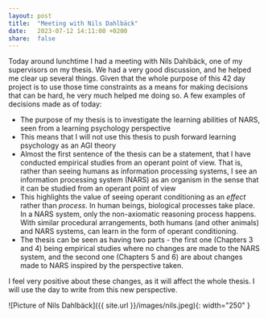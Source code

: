 ```yaml
---
layout: post
title:  "Meeting with Nils Dahlbäck"
date:   2023-07-12 14:11:00 +0200
share:  false
---
```


Today around lunchtime I had a meeting with Nils Dahlbäck, one of my supervisors on my thesis. We had a very good discussion, and he helped me clear up several things. Given that the whole purpose of this 42 day project is to use those time constraints as a means for making decisions that can be hard, he very much helped me doing so. A few examples of decisions made as of today:

- The purpose of my thesis is to investigate the learning abilities of NARS, seen from a learning psychology perspective
- This means that I will not use this thesis to push forward learning psychology as an AGI theory
- Almost the first sentence of the thesis can be a statement, that I have conducted empirical studies from an operant point of view. That is, rather than seeing humans as information processing systems, I see an information processing system (NARS) as an organism in the sense that it can be studied from an operant point of view
- This highlights the value of seeing operant conditioning as an *effect* rather than *process*. In human beings, biological processes take place. In a NARS system, only the non-axiomatic reasoning process happens. With similar procedural arrangements, both humans (and other animals) and NARS systems, can learn in the form of operant conditioning.
- The thesis can be seen as having two parts - the first one (Chapters 3 and 4) being empirical studies where no changes are made to the NARS system, and the second one (Chapters 5 and 6) are about changes made to NARS inspired by the perspective taken.

I feel very positive about these changes, as it will affect the whole thesis. I will use the day to write from this new perspective.

![Picture of Nils Dahlbäck]({{ site.url }}/images/nils.jpeg){: width="250" }

<!-- **Total number of pages written since July 7th: 0**

![Progress after Day 1]({{ site.url }}/graphs/graph_day1.png){: width="450" }

[PhD thesis Day 0]({{ site.url }}/files/thesis_day0.pdf) -->
